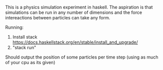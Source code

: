 This is a physics simulation experiment in haskell. 
The aspiration is that simulations can be run in any number of dimensions and the force intereactions between particles can take any form.

Running:
1. Install stack https://docs.haskellstack.org/en/stable/install_and_upgrade/
2. "stack run"

Should output the position of some particles per time step (using as much of your cpu as its given)
